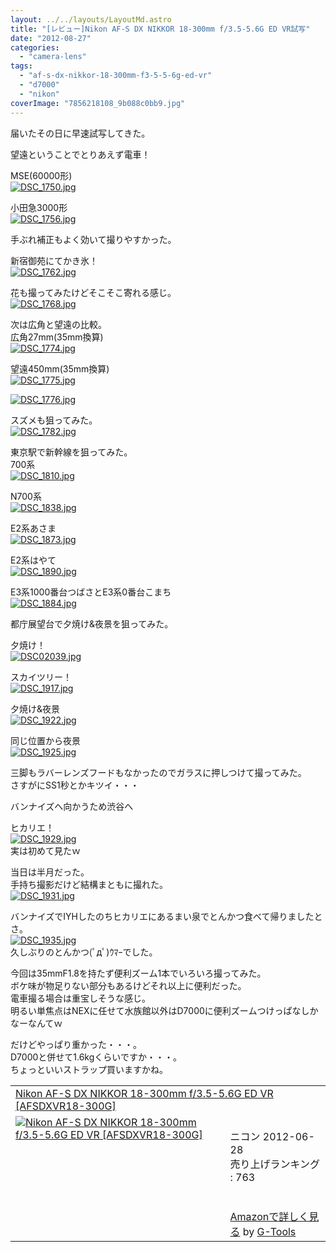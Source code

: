 ```yaml
---
layout: ../../layouts/LayoutMd.astro
title: "[レビュー]Nikon AF-S DX NIKKOR 18-300mm f/3.5-5.6G ED VR試写"
date: "2012-08-27"
categories: 
  - "camera-lens"
tags: 
  - "af-s-dx-nikkor-18-300mm-f3-5-5-6g-ed-vr"
  - "d7000"
  - "nikon"
coverImage: "7856218108_9b088c0bb9.jpg"
---
```


届いたその日に早速試写してきた。

望遠ということでとりあえず電車！

MSE(60000形)  
[![DSC_1750.jpg](/archive/images/7856218108_9b088c0bb9.jpg)](http://www.flickr.com/photos/67522130@N08/7856218108/ "DSC_1750.jpg")

小田急3000形  
[![DSC_1756.jpg](/archive/images/7856219746_2ee95648b0.jpg)](http://www.flickr.com/photos/67522130@N08/7856219746/ "DSC_1756.jpg")

手ぶれ補正もよく効いて撮りやすかった。

新宿御苑にてかき氷！  
[![DSC_1762.jpg](/archive/images/7856221974_9364415145.jpg)](http://www.flickr.com/photos/67522130@N08/7856221974/ "DSC_1762.jpg")

花も撮ってみたけどそこそこ寄れる感じ。  
[![DSC_1768.jpg](/archive/images/7856223150_f2a72e31cc.jpg)](http://www.flickr.com/photos/67522130@N08/7856223150/ "DSC_1768.jpg")

次は広角と望遠の比較。  
広角27mm(35mm換算)  
[![DSC_1774.jpg](/archive/images/7856225524_0310c9edb4.jpg)](http://www.flickr.com/photos/67522130@N08/7856225524/)

望遠450mm(35mm換算)  
[![DSC_1775.jpg](/archive/images/7856226404_fe5c30e53a.jpg)](http://www.flickr.com/photos/67522130@N08/7856226404/)

[![DSC_1776.jpg](/archive/images/7856227692_1e4d2a935c.jpg)](http://www.flickr.com/photos/67522130@N08/7856227692/)

スズメも狙ってみた。  
[![DSC_1782.jpg](/archive/images/7856229302_887a2e3d47.jpg)](http://www.flickr.com/photos/67522130@N08/7856229302/)

東京駅で新幹線を狙ってみた。  
700系  
[![DSC_1810.jpg](/archive/images/7856236448_08f0a4a93c.jpg)](http://www.flickr.com/photos/67522130@N08/7856236448/)

N700系  
[![DSC_1838.jpg](/archive/images/7856237846_abc8ed4555.jpg)](http://www.flickr.com/photos/67522130@N08/7856237846/)

E2系あさま  
[![DSC_1873.jpg](/archive/images/7856241332_7d86c3983f.jpg)](http://www.flickr.com/photos/67522130@N08/7856241332/)

E2系はやて  
[![DSC_1890.jpg](/archive/images/7856246886_78a8dcba5c.jpg)](http://www.flickr.com/photos/67522130@N08/7856246886/)

E3系1000番台つばさとE3系0番台こまち  
[![DSC_1884.jpg](/archive/images/7856243668_a3f443f428.jpg)](http://www.flickr.com/photos/67522130@N08/7856243668/)

都庁展望台で夕焼け&夜景を狙ってみた。

夕焼け！  
[![DSC02039.jpg](/archive/images/7856248174_c46427f0da.jpg)](http://www.flickr.com/photos/67522130@N08/7856248174/)

スカイツリー！  
[![DSC_1917.jpg](/archive/images/7856249794_28bfb8cac3.jpg)](http://www.flickr.com/photos/67522130@N08/7856249794/)

夕焼け&夜景  
[![DSC_1922.jpg](/archive/images/7856251340_fa1165daa6.jpg)](http://www.flickr.com/photos/67522130@N08/7856251340/)

同じ位置から夜景  
[![DSC_1925.jpg](/archive/images/7856252852_ba31712799.jpg)](http://www.flickr.com/photos/67522130@N08/7856252852/)

三脚もラバーレンズフードもなかったのでガラスに押しつけて撮ってみた。  
さすがにSS1秒とかキツイ・・・

バンナイズへ向かうため渋谷へ

ヒカリエ！  
[![DSC_1929.jpg](/archive/images/7856255038_58efe7e4b7.jpg)](http://www.flickr.com/photos/67522130@N08/7856255038/)  
実は初めて見たｗ

当日は半月だった。  
手持ち撮影だけど結構まともに撮れた。  
[![DSC_1931.jpg](/archive/images/7856255812_fa6df88729.jpg)](http://www.flickr.com/photos/67522130@N08/7856255812/)

バンナイズでIYHしたのちヒカリエにあるまい泉でとんかつ食べて帰りましたとさ。  
[![DSC_1935.jpg](/archive/images/7856257876_07f4135c5f.jpg)](http://www.flickr.com/photos/67522130@N08/7856257876/)  
久しぶりのとんかつ(ﾟдﾟ)ｳﾏｰでした。

今回は35mmF1.8を持たず便利ズーム1本でいろいろ撮ってみた。  
ボケ味が物足りない部分もあるけどそれ以上に便利だった。  
電車撮る場合は重宝しそうな感じ。  
明るい単焦点はNEXに任せて水族館以外はD7000に便利ズームつけっぱなしかなーなんてｗ

だけどやっぱり重かった・・・。  
D7000と併せて1.6kgくらいですか・・・。  
ちょっといいストラップ買いますかね。

<table border="0" cellpadding="5"><tbody><tr><td colspan="2"><a href="https://www.amazon.co.jp/exec/obidos/ASIN/B008BE3O64/mizuka123-22/" target="_top">Nikon AF-S DX NIKKOR 18-300mm f/3.5-5.6G ED VR [AFSDXVR18-300G]</a></td></tr><tr><td valign="top"><a href="https://www.amazon.co.jp/exec/obidos/ASIN/B008BE3O64/mizuka123-22/" target="_top"><img alt="Nikon AF-S DX NIKKOR 18-300mm f/3.5-5.6G ED VR [AFSDXVR18-300G]" src="images/51grqUeqf4L._SL160_.jpg" border="0"></a></td><td valign="top"><span><br>ニコン 2012-06-28<br>売り上げランキング : 763<br><br><br><a href="https://www.amazon.co.jp/exec/obidos/ASIN/B008BE3O64/mizuka123-22/" target="_top">Amazonで詳しく見る</a></span><span> by <a href="http://www.goodpic.com/mt/aws/index.html">G-Tools</a></span></td></tr></tbody></table>
